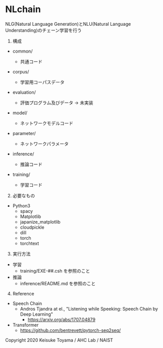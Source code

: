 NLchain
=================================================

NLG(Natural Language Generation)とNLU(Natural Language Understanding)のチェーン学習を行う


1. 構成
 * common/
   * 共通コード

 * corpus/
   * 学習用コーパスデータ

 * evaluation/
   * 評価プログラム及びデータ → 未実装

 * model/
   * ネットワークモデルコード

 * parameter/
   * ネットワークパラメータ

 * inference/
   * 推論コード

 * training/
   * 学習コード

2. 必要なもの
 * Python3
   * spacy
   * Matplotlib
   * japanize_matplotlib
   * cloudpickle
   * dill
   * torch
   * torchtext
 
3. 実行方法
 * 学習
   * training/EXE-##.csh を参照のこと
 * 推論
   * inference/README.md を参照のこと

4. Reference
 * Speech Chain
   * Andros Tjandra at el., "Listening while Speeking: Speech Chain by Deep Learning"
     * https://arxiv.org/abs/1707.04879
 * Transformer
   * https://github.com/bentrevett/pytorch-seq2seq/

Copyright 2020 Keisuke Toyama / AHC Lab / NAIST
